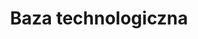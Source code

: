 ---
title: "Baza technologiczna"
description: "Sprzęt i aparatura pomiarowo-badawcza"
draft: false
bg_image: "images/229.jpg"
---